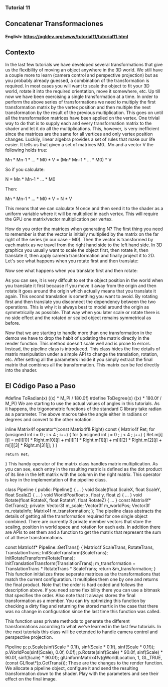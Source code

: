 ### Tutorial 11
## Concatenar Transformaciones

#### English: https://ogldev.org/www/tutorial11/tutorial11.html

## Contexto
In the last few tutorials we have developed several transformations that give us the flexibility of moving an object anywhere in the 3D world. We still have a couple more to learn (camera control and perspective projection) but as you probably already guessed, a combination of the transformation is required. In most cases you will want to scale the object to fit your 3D world, rotate it into the required orientation, move it somewhere, etc. Up till now we have been exercising a single transformation at a time. In order to perform the above series of transformations we need to multiply the first transformation matrix by the vertex position and then multiple the next transformation by the result of the previous multiplication. This goes on until all the transformation matrices have been applied on the vertex. One trivial way to do that is to supply each and every transformation matrix to the shader and let it do all the multiplications. This, however, is very inefficient since the matrices are the same for all vertices and only vertex position changes. Luckily, linear algebra provides a set of rules that make our life easier. It tells us that given a set of matrices M0...Mn and a vector V the following holds true:

Mn * Mn-1 * ... * M0 * V = (Mn* Mn-1 * ... * M0) * V

So if you calculate:

N = Mn * Mn-1 * ... * M0

Then:

Mn * Mn-1 * ... * M0 * V = N * V

This means that we can calculate N once and then send it to the shader as a uniform variable where it will be multiplied in each vertex. This will require the GPU one matrix/vector multiplication per vertex.

How do you order the matrices when generating N? The first thing you need to remember is that the vector is initially multiplied by the matrix on the far right of the series (in our case - M0). Then the vector is transformed by each matrix as we travel from the right hand side to the left hand side. In 3D graphics you usually want to scale the object first, then rotate it, then translate it, then apply camera transformation and finally project it to 2D. Let's see what happens when you rotate first and then translate:


Now see what happens when you translate first and then rotate:


As you can see, it is very diffcult to set the object position in the world when you translate it first because if you move it away from the origin and then rotate it goes around the origin which actually means that you translate it again. This second translation is something you want to avoid. By rotating first and then translate you disconnect the dependency between the two operations. This is why it is always best to model around the origin as symmetrically as possible. That way when you later scale or rotate there is no side effect and the rotated or scaled object remains symmetrical as before.

Now that we are starting to handle more than one transformation in the demos we have to drop the habit of updating the matrix directly in the render function. This method doesn't scale well and is prone to errors. Instead, the pipeline class is introduced. This class hides the fine details of matrix manipulation under a simple API to change the translation, rotation, etc. After setting all the parameters inside it you simply extract the final matrix that combines all the transformation. This matrix can be fed directly into the shader.

## El Código Paso a Paso

#define ToRadian(x) ((x) * M_PI / 180.0f)
#define ToDegree(x) ((x) * 180.0f / M_PI)
We are starting to use the actual values of angles in this tutorials. As it happens, the trigonometric functions of the standard C library take radian as a parameter. The above macros take the angle either in radians or degrees and convert to the other notation.

inline Matrix4f operator*(const Matrix4f& Right) const
{
    Matrix4f Ret;
    for (unsigned int i = 0 ; i < 4 ; i++) {
       for (unsigned int j = 0 ; j < 4 ; j++) {
           Ret.m[i][j] = m[i][0] * Right.m[0][j] +
                         m[i][1] * Right.m[1][j] +
                         m[i][2] * Right.m[2][j] +
                         m[i][3] * Right.m[3][j];
       }
    }

    return Ret;
}
This handy operator of the matrix class handles matrix multiplication. As you can see, each entry in the resulting matrix is defined as the dot product of its line in the left matrix with the column in the right matrix. This operator is key in the implementation of the pipeline class.

class Pipeline
{
    public:
       Pipeline() { ... }
       void Scale(float ScaleX, float ScaleY, float ScaleZ) { ... }
       void WorldPos(float x, float y, float z) { ... }
       void Rotate(float RotateX, float RotateY, float RotateZ) { ... }
       const Matrix4f* GetTrans();
    private:
       Vector3f m_scale;
       Vector3f m_worldPos;
       Vector3f m_rotateInfo;
       Matrix4f m_transformation;
};
The pipeline class abstracts the details of getting all the transformation required for one single object combined. There are currently 3 private member vectors that store the scaling, position in world space and rotation for each axis. In addition there are APIs to set them and a function to get the matrix that represent the sum of all these transformations.

const Matrix4f* Pipeline::GetTrans()
{
    Matrix4f ScaleTrans, RotateTrans, TranslationTrans;
    InitScaleTransform(ScaleTrans);
    InitRotateTransform(RotateTrans);
    InitTranslationTransform(TranslationTrans);
    m_transformation = TranslationTrans * RotateTrans * ScaleTrans;
    return &m_transformation;
}
This function initializes three seperate matrices as the transformations that match the current configuration. It multiplies them one by one and returns the final product. Note that the order is hard coded and follows the description above. If you need some flexibility there you can use a bitmask that specifies the order. Also note that it always stores the final transformation as a member. You can try optimizing this function by checking a dirty flag and returning the stored martix in the case that there was no change in configuration since the last time this function was called.

This function uses private methods to generate the different transformations according to what we've learned in the last few tutorials. In the next tutorials this class will be extended to handle camera control and perspective projection.

Pipeline p;
p.Scale(sinf(Scale * 0.1f), sinf(Scale * 0.1f), sinf(Scale * 0.1f));
p.WorldPos(sinf(Scale), 0.0f, 0.0f);
p.Rotate(sinf(Scale) * 90.0f, sinf(Scale) * 90.0f, sinf(Scale) * 90.0f);
glUniformMatrix4fv(gWorldLocation, 1, GL_TRUE, (const GLfloat*)p.GetTrans());
These are the changes to the render function. We allocate a pipeline object, configure it and send the resulting transformation down to the shader. Play with the parameters and see their effect on the final image.